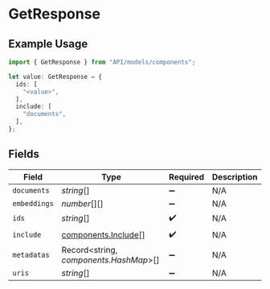 # GetResponse

## Example Usage

```typescript
import { GetResponse } from "API/models/components";

let value: GetResponse = {
  ids: [
    "<value>",
  ],
  include: [
    "documents",
  ],
};
```

## Fields

| Field                                                      | Type                                                       | Required                                                   | Description                                                |
| ---------------------------------------------------------- | ---------------------------------------------------------- | ---------------------------------------------------------- | ---------------------------------------------------------- |
| `documents`                                                | *string*[]                                                 | :heavy_minus_sign:                                         | N/A                                                        |
| `embeddings`                                               | *number*[][]                                               | :heavy_minus_sign:                                         | N/A                                                        |
| `ids`                                                      | *string*[]                                                 | :heavy_check_mark:                                         | N/A                                                        |
| `include`                                                  | [components.Include](../../models/components/include.md)[] | :heavy_check_mark:                                         | N/A                                                        |
| `metadatas`                                                | Record<string, *components.HashMap*>[]                     | :heavy_minus_sign:                                         | N/A                                                        |
| `uris`                                                     | *string*[]                                                 | :heavy_minus_sign:                                         | N/A                                                        |